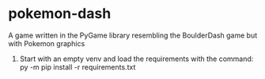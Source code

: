 # pokemon-dash
A game written in the PyGame library resembling the BoulderDash game but with Pokemon graphics
  
1. Start with an empty venv and load the requirements with the command: py -m pip install -r requirements.txt
